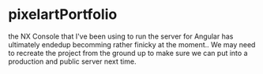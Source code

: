 # pixelartPortfolio
the NX Console that I've been using to run the server for Angular has ultimately endedup becomming rather finicky at the moment..
We may need to recreate the project from the ground up to make sure we can put into a production and public server next time.